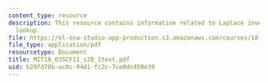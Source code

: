 ```yaml
---
content_type: resource
description: This resource contains information related to Laplace inverse by table
  lookup.
file: https://ol-ocw-studio-app-production.s3.amazonaws.com/courses/18-03sc-differential-equations-fall-2011/b29fd70bac8c94d1fc2c7ce0dc459e39_MIT18_03SCF11_s28_1text.pdf
file_type: application/pdf
resourcetype: Document
title: MIT18_03SCF11_s28_1text.pdf
uid: b29fd70b-ac8c-94d1-fc2c-7ce0dc459e39
---
```


